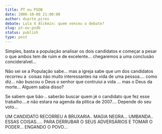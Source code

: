 ```yaml
---
title: PT ou PSDB
date: 2006-10-08 21:00:00
author: duarte.pires
debate: Lula X Alckmin: quem venceu o debate?
slug: pt-ou-psdb
status: publish 
type: post
---
```


Simples, basta a população analisar os dois candidatos e começar a
pesar o que ambos tem de ruim e de excelente... chegaremos a uma
conclusão concideralvel...  

  

Não sei se a População sabe... mas a igreja sabe que um dos candidatos
recorreu a  coisas não muito interessantes na vida de uma
pessoa.... como diz... não buscou o Deus o senhor que contruiui a vida
... mas o Deus da morte... Alguem sabia disso?  

  

Se sabem que bão·.. saberão buscar quem jé o candidato que fez esse
trabalho....e não estara na agenda da plitica de 2007.... Depende do
seu voto...  

  

UM CANDIDATO RECORREU A BRUXARIA.. MAGIA NEGRA... UMBANDA.. ESSAS
COISAS..... PARA DERRUBAR O SEUS ADVERSÁRIOS E TOMAR O PODER... ENGANDO
O POVO...   


